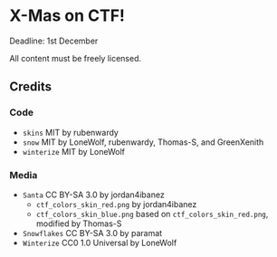 # X-Mas on CTF!

Deadline: 1st December

All content must be freely licensed.

## Credits

### Code
* `skins` MIT by rubenwardy
* `snow` MIT by LoneWolf, rubenwardy, Thomas-S, and GreenXenith
* `winterize` MIT by LoneWolf

### Media
* `Santa` CC BY-SA 3.0 by jordan4ibanez
  - `ctf_colors_skin_red.png` by jordan4ibanez
  - `ctf_colors_skin_blue.png` based on `ctf_colors_skin_red.png`, modified by Thomas-S
* `Snowflakes` CC BY-SA 3.0 by paramat
* `Winterize` CC0 1.0 Universal by LoneWolf
